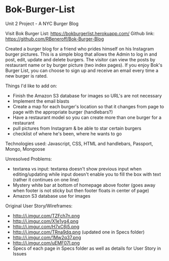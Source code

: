 # Bok-Burger-List
Unit 2 Project - A NYC Burger Blog

Visit Bok Burger List: https://bokburgerlist.herokuapp.com/
Github link: https://github.com/RBeneroff/Bok-Burger-Blog

Created a burger  blog for a friend who prides himself on his Instagram burger pictures. This is a simple blog that allows  the Admin to log in and post, edit, update and delete burgers. The visitor can view the posts by restaurant name or by burger picture (two index pages). If you enjoy Bok's Burger List, you can choose to sign up and receive an email every time a new burger is rated.

Things I'd like to add on:
- Finish the Amazon S3 database for images so URL's are not necessary
- Implement the email blasts
- Create a map for each burger's location so that it changes from page to page with the appropriate burger (handlebars?)
- Have a restaurant model so you can create more than one burger for a restaurant
- pull pictures from Instagram & be able to star certain burgers
- checklist of where he's been, where he wants to go

Technologies used: Javascript, CSS, HTML and handlebars, Passport, Mongo, Mongoose

Unresolved Problems:
- textarea vs input: textarea doesn't show previous input when editing/updating while input doesn't enable you to fill the box with text (rather it continues on one line)
- Mystery white bar at bottom of homepage above footer (goes away when footer is not sticky but then footer floats in center of page)
- Amazon S3 database use for images

Original User Story/Wireframes:
- http://i.imgur.com/TZFch7n.png
- http://i.imgur.com/X1e1vg4.png
- http://i.imgur.com/H7xC6j5.png
- http://i.imgur.com/TRna9dq.png (updated one in Specs folder)
- http://i.imgur.com/1Mw2q37.png
- http://i.imgur.com/uEMF07l.png
- Specs of each page in Specs folder as well as details for User Story in Issues
